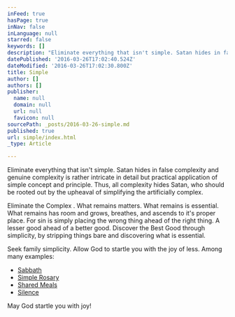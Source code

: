 ```yaml
---
inFeed: true
hasPage: true
inNav: false
inLanguage: null
starred: false
keywords: []
description: "Eliminate everything that isn't simple. Satan hides in false complexity and genuine complexity is rather intricate in detail but practical application of simple concept and principle. Thus, all complexity hides Satan, who should be rooted out by the upheaval of simplifying the artificially complex."
datePublished: '2016-03-26T17:02:40.524Z'
dateModified: '2016-03-26T17:02:30.800Z'
title: Simple
author: []
authors: []
publisher:
  name: null
  domain: null
  url: null
  favicon: null
sourcePath: _posts/2016-03-26-simple.md
published: true
url: simple/index.html
_type: Article

---
```

Eliminate everything that isn't simple. Satan hides in false complexity and genuine complexity is rather intricate in detail but practical application of simple concept and principle. Thus, all complexity hides Satan, who should be rooted out by the upheaval of simplifying the artificially complex.

Eliminate the Complex . What remains matters. What remains is essential. What remains has room and grows, breathes, and ascends to it's proper place. For sin is simply placing the wrong thing ahead of the right thing. A lesser good ahead of a better good. Discover the Best Good through simplicity, by stripping things bare and discovering what is essential.

Seek family simplicity. Allow God to startle you with the joy of less. Among many examples:

* [Sabbath][0]
* [Simple Rosary][1]
* [Shared Meals][2]
* [Silence][3]

May God startle you with joy!

[0]: http://ourholyconception.org/when-is-six-greater-than-seven/
[1]: http://ourholyconception.org/the-simple-rosary/
[2]: http://ourholyconception.org/break-bread-together-twice-daily/
[3]: http://ourholyconception.org/cultivate-silence/